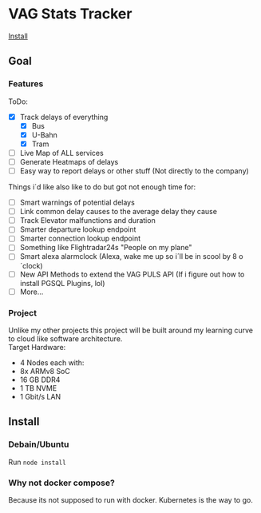 # VAG Stats Tracker
[Install](#Install)
## Goal
### Features
ToDo:
- [X] Track delays of everything
    - [X] Bus
    - [X] U-Bahn
    - [X] Tram
- [ ] Live Map of ALL services
- [ ] Generate Heatmaps of delays
- [ ] Easy way to report delays or other stuff (Not directly to the company)

Things i´d like also like to do but got not enough time for:  
- [ ] Smart warnings of potential delays
- [ ] Link common delay causes to the average delay they cause
- [ ] Track Elevator malfunctions and duration
- [ ] Smarter departure lookup endpoint
- [ ] Smarter connection lookup endpoint
- [ ] Something like Flightradar24s "People on my plane"
- [ ] Smart alexa alarmclock (Alexa, wake me up so i´ll be in scool by 8 o´clock)
- [ ] New API Methods to extend the VAG PULS API (If i figure out how to install PGSQL Plugins, lol)
- [ ] More...
### Project
Unlike my other projects this project will be built around my learning curve to cloud like software architecture.  
Target Hardware:
- 4 Nodes each with:
- 8x ARMv8 SoC 
- 16 GB DDR4
- 1 TB NVME
- 1 Gbit/s LAN

## Install
### Debain/Ubuntu
Run `node install`
### Why not docker compose?
Because its not supposed to run with docker. Kubernetes is the way to go.